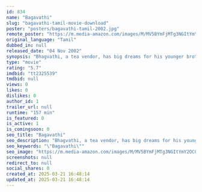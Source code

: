 ```yaml
---
id: 834
name: "Bagavathi"
slug: "bagavathi-tamil-movie-download"
poster: "posters/bagavathi-tamil-2002.jpg"
remote_poster: "https://m.media-amazon.com/images/M/MV5BYmFjMTg3NGItYmY2OC00N2I5LTg5NGUtNmM1YWVmM2Y2NmE5XkEyXkFqcGc@._V1_SX300.jpg"
original_language: "Tamil"
dubbed_in: null
released_date: "04 Nov 2002"
synopsis: "Bhagvathi, a tea vendor, has big dreams for his younger brother, Guna. However, Guna gets killed by his girlfriend's father, who is unaware that his daughter is pregnant."
type: "movie"
rating: "5.7"
imdbid: "tt2325539"
tmdbid: null
views: 0
likes: 0
dislikes: 0
author_id: 1
trailer_url: null
runtime: "157 min"
is_featured: 0
is_active: 1
is_comingsoon: 0
seo_title: "Bagavathi"
seo_description: "Bhagvathi, a tea vendor, has big dreams for his younger brother, Guna. However, Guna gets killed by his girlfriend's father, who is unaware that his daughter is pregnant."
seo_keywords: "\"Bagavathi\""
seo_image: "https://m.media-amazon.com/images/M/MV5BYmFjMTg3NGItYmY2OC00N2I5LTg5NGUtNmM1YWVmM2Y2NmE5XkEyXkFqcGc@._V1_SX300.jpg"
screenshots: null
redirect_to: null
social_shares: 0
created_at: 2025-03-21 16:48:14
updated_at: 2025-03-21 16:48:14
---
```



